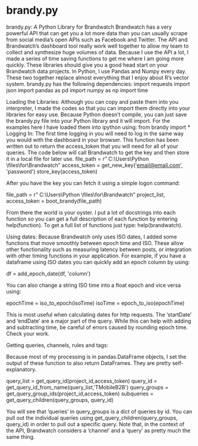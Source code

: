 # brandy.py

brandy.py: A Python Library for Brandwatch
Brandwatch has a very powerful API that can get you a lot more data than you can usually scrape from social media’s open APIs such as Facebook and Twitter. The API and Brandwatch’s dashboard tool really work well together to allow my team to collect and synthesize huge volumes of data. Because I use the API a lot, I made a series of time saving functions to get me where I am going more quickly. These libraries should give you a good head start on your Brandwatch data projects. 
In Python, I use Pandas and Numpy every day. These two together replace almost everything that I enjoy about R’s vector system. 
brandy.py has the following dependencies:
import requests
import json
import pandas as pd
import numpy as np
import time

Loading the Libraries:
Although you can copy and paste them into you interpreter, I made the codes so that you can import them directly into your libraries for easy use. Because Python doesn’t compile, you can just save the brandy.py file into your Python library and it will import. For the examples here I have loaded them into ipython using:
from brandy import *
Logging In:
The first time logging in you will need to log in the same way you would with the dashboard in your browser.  This function has been written out to return the access_token that you will need for all of your queries. The code below will call Brandwatch to get the key and then store it in a local file for later use. 
file_path = r” C:\Users\Python \files\for\Brandwatch”
access_token = get_new_key('email@email.com', 'password')
store_key(access_token)

After you have the key you can fetch it using a simple logon command:

file_path = r” C:\Users\Python \files\for\Brandwatch”
project_list, access_token = boot_brandy(file_path)

From there the world is your oyster.  I put a lot of docstrings into each function so you can get a full description of each function by entering help(function). To get a full list of functions just type: help(brandwatch).

Using dates:
Because Brandwatch only uses ISO dates, I added some functions that move smoothly between epoch time and ISO. These allow other functionality such as measuring latency between posts, or integration with other timing functions in your application. For example, if you have a dataframe using ISO dates you can quickly add an epoch column by using:

df = add_epoch_date(df, 'column')

You can also change a string ISO time into a float epoch and vice versa using:

epochTime = iso_to_epoch(isoTime)
isoTime = epoch_to_iso(epochTime)

This is most useful when calculating dates for http requests. The ‘startDate’ and ‘endDate’ are a major part of the query. While this can help with adding and subtracting time, be careful of errors caused by rounding epoch time. Check your work.

Getting queries, channels, rules and tags: 

Because most of my processing is in pandas.DataFrame objects, I set the output of these function to also return DataFrames. They are pretty self-explanatory. 

query_list = get_query_id(project_id,access_token)
query_id = get_query_id_from_name(query_list,'TMobileB2B')
query_groups = get_query_group_ids(project_id,access_token)
subqueries = get_query_children(query_groups, query_id)

You will see that ‘queries’ in query_groups is a dict of queries by id. You can pull out the individual queries using get_query_children(query_groups, query_id) in order to pull out a specific query. Note that, in the context of the API, Brandwatch considers a ‘channel’ and a ‘query’ as pretty much the same thing. 

